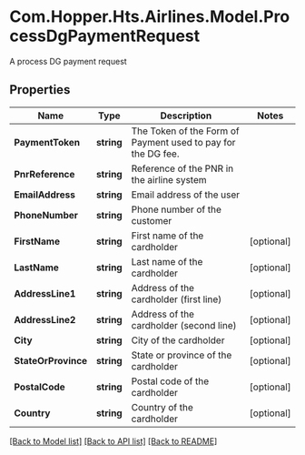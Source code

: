 # Com.Hopper.Hts.Airlines.Model.ProcessDgPaymentRequest
A process DG payment request

## Properties

Name | Type | Description | Notes
------------ | ------------- | ------------- | -------------
**PaymentToken** | **string** | The Token of the Form of Payment used to pay for the DG fee.  | 
**PnrReference** | **string** | Reference of the PNR in the airline system | 
**EmailAddress** | **string** | Email address of the user | 
**PhoneNumber** | **string** | Phone number of the customer | 
**FirstName** | **string** | First name of the cardholder | [optional] 
**LastName** | **string** | Last name of the cardholder | [optional] 
**AddressLine1** | **string** | Address of the cardholder (first line) | [optional] 
**AddressLine2** | **string** | Address of the cardholder (second line) | [optional] 
**City** | **string** | City of the cardholder | [optional] 
**StateOrProvince** | **string** | State or province of the cardholder | [optional] 
**PostalCode** | **string** | Postal code  of the cardholder | [optional] 
**Country** | **string** | Country of the cardholder | [optional] 

[[Back to Model list]](../../README.md#documentation-for-models) [[Back to API list]](../../README.md#documentation-for-api-endpoints) [[Back to README]](../../README.md)

